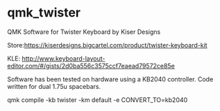 # qmk_twister
QMK Software for Twister Keyboard by Kiser Designs

Store:https://kiserdesigns.bigcartel.com/product/twister-keyboard-kit

KLE: http://www.keyboard-layout-editor.com/#/gists/2d0ba556c3575ccf7eaead79572ce85e

Software has been tested on hardware using a KB2040 controller. Code written for dual 1.75u spacebars.

qmk compile -kb twister -km default -e CONVERT_TO=kb2040
